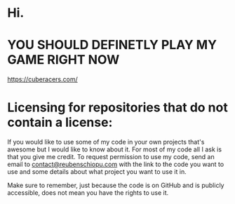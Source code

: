 <!---
MangoCoder360/MangoCoder360 is a ✨ special ✨ repository because its `README.md` (this file) appears on your GitHub profile.
You can click the Preview link to take a look at your changes.
--->
# Hi.
# YOU SHOULD DEFINETLY PLAY MY GAME RIGHT NOW

https://cuberacers.com/

# Licensing for repositories that do not contain a license:
If you would like to use some of my code in your own projects that's awesome but I would like to know about it. For most of my code all I ask is that you give me credit. To request permission to use my code, send an email to contact@reubenschiopu.com with the link to the code you want to use and some details about what project you want to use it in.

Make sure to remember, just because the code is on GitHub and is publicly accessible, does not mean you have the rights to use it.
